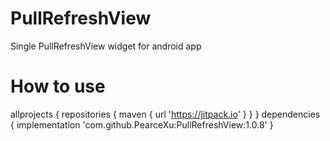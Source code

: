 # PullRefreshView
Single PullRefreshView widget for android app 
# How to use
allprojects {
    repositories {
        maven { url 'https://jitpack.io' }
    }
}
dependencies {
   implementation 'com.github.PearceXu:PullRefreshView:1.0.8'
}
 
